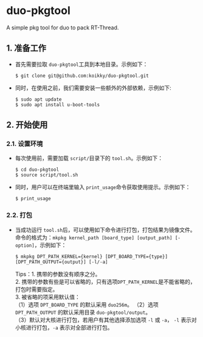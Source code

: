 # duo-pkgtool
A simple pkg tool for duo to pack RT-Thread.                 

## 1. 准备工作
- 首先需要拉取 `duo-pkgtool`工具到本地目录。示例如下：
	``` shell 
	$ git clone git@github.com:koikky/duo-pkgtool.git 
	```
                   
- 同时，在使用之前，我们需要安装一些额外的外部依赖，示例如下:                           	
	``` shell
	$ sudo apt update
	$ sudo apt install u-boot-tools
	```

## 2. 开始使用
### 2.1. 设置环境
- 每次使用前，需要加载 `script/`目录下的 `tool.sh`。示例如下：                                    
	``` shell
	$ cd duo-pkgtool
	$ source script/tool.sh 
	```  
                                                
- 同时，用户可以在终端里输入 `print_usage`命令获取使用提示。示例如下：                                      
	``` shell 
	$ print_usage
	```                        

### 2.2. 打包
- 当成功运行 `tool.sh`后，可以使用如下命令进行打包，打包结果为镜像文件。                                   
  命令的格式为：``mkpkg kernel_path [board_type] [output_path] [-option]``，示例如下：                                                                   
	``` shell
	$ mkpkg DPT_PATH_KERNEL={kernel} [DPT_BOARD_TYPE={type}] [DPT_PATH_OUTPUT={output}] [-l/-a] 
	```                             
	Tips：1. 携带的参数没有顺序之分。                                                                
		   2. 携带的参数有些是可以省略的，只有选项`DPT_PATH_KERNEL`是不能省略的，打包时需要指定。                         
		   3. 被省略的项采用默认值：                                         
				（1）选项 `DPT_BOARD_TYPE` 的默认采用 `duo256m`。
				（2）选项 `DPT_PATH_OUTPUT` 的默认采用目录 `duo-pkgtool/output`。                  
				（3）默认对大核进行打包，若用户有其他选择添加选项 `-l` 或 `-a`， `-l` 表示对小核进行打包，`-a` 表示对全部进行打包。                                                                                                                                                                   
	
